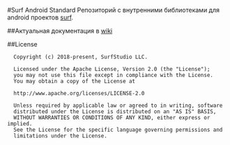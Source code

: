 #Surf Android Standard
Репозиторий с внутренними библиотеками для android проектов [surf](http://www.surfstudio.ru/).


##Актуальная документация в [wiki](https://bitbucket.org/surfstudio/android-standard/wiki/)


##License
```
  Copyright (c) 2018-present, SurfStudio LLC.

  Licensed under the Apache License, Version 2.0 (the "License");
  you may not use this file except in compliance with the License.
  You may obtain a copy of the License at

  http://www.apache.org/licenses/LICENSE-2.0

  Unless required by applicable law or agreed to in writing, software
  distributed under the License is distributed on an "AS IS" BASIS,
  WITHOUT WARRANTIES OR CONDITIONS OF ANY KIND, either express or implied.
  See the License for the specific language governing permissions and
  limitations under the License.
```